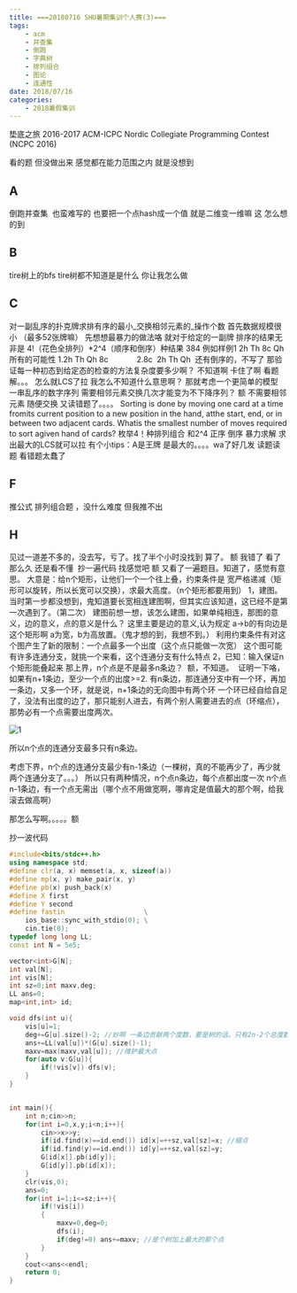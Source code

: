 ```yaml
---
title: ===20180716 SHU暑期集训个人赛(3)===
tags: 
    - acm
    - 并查集
    - 倒跑
    - 字典树
    - 排列组合
    - 图论
    - 连通性
date: 2018/07/16
categories:
    - 2018暑假集训
---
```

垫底之旅
2016-2017 ACM-ICPC Nordic Collegiate Programming Contest (NCPC 2016)
<!--more-->

看的题 但没做出来 感觉都在能力范围之内 就是没想到
## A
倒跑并查集 
也蛮难写的 也要把一个点hash成一个值 就是二维变一维嘛
这 怎么想的到
## B
tire树上的bfs
tire树都不知道是是什么 你让我怎么做
## C
对一副乱序的扑克牌求排有序的最小_交换相邻元素的_操作个数
首先数据规模很小 （最多52张牌嘛）
先想想最暴力的做法咯 就对于给定的一副牌
排序的结果无非是 4!（花色全排列）*2^4（顺序和倒序）种结果 384
例如样例1
2h Th 8c Qh
所有的可能性 1.2h Th Qh 8c
            2.8c  2h Th Qh 
还有倒序的，不写了
那验证每一种初态到给定态的检查的方法复杂度要多少啊？
不知道啊 卡住了啊 看题解。。。
怎么就LCS了拉 我怎么不知道什么意思啊？
那就考虑一个更简单的模型
一串乱序的数字序列 需要相邻元素交换几次才能变为不下降序列？
额 不需要相邻元素 随便交换  又读错题了。。。。
Sorting is done by moving one card at a time fromits current position to a new position in the hand, atthe start, end, or in between two adjacent cards. Whatis the smallest number of moves required to sort agiven hand of cards?
枚举4！种排列组合 和2^4 正序 倒序 暴力求解
求出最大的LCS就可以拉
有个小tips：A是王牌 是最大的。。。。wa了好几发 读题读题
看错题太蠢了

## F
推公式 排列组合题 ，没什么难度 但我推不出

## H 
见过一道差不多的，没去写，亏了。找了半个小时没找到 算了。
额 我错了 看了那么久 还是看不懂 
抄一遍代码 找感觉吧
额 又看了一遍题目。知道了，感觉有意思。
大意是：给n个矩形，让他们一个一个往上叠，约束条件是 宽严格递减（矩形可以旋转，所以长宽可以交换），求最大高度。（n个矩形都要用到）
1，建图。当时第一步都没想到，鬼知道要长宽相连建图啊，但其实应该知道，这已经不是第一次遇到了。（第二次）
建图前想一想，该怎么建图，如果单纯相连，那图的意义，边的意义，点的意义是什么？
这里主要是边的意义,认为规定 a->b的有向边是这个矩形啊 a为宽，b为高放置。（鬼才想的到，我想不到。）
利用约束条件有对这个图产生了新的限制：一个点最多一个出度（这个点只能做一次宽）
这个图可能有许多连通分支，就挑一个来看，这个连通分支有什么特点
2，已知：输入保证n个矩形能叠起来
那上界，n个点是不是最多n条边？  额，不知道。 
证明一下咯，如果有n+1条边，至少一个点的出度>=2.
有n条边，那连通分支中有一个环，再加一条边，又多一个环，就是说，n+1条边的无向图中有两个环
一个环已经自给自足了，没法有出度的边了，那只能别人进去，有两个别人需要进去的点（环缩点），那势必有一个点需要出度两次。

![1](1.png)

所以n个点的连通分支最多只有n条边。

考虑下界，n个点的连通分支最少有n-1条边（一棵树，真的不能再少了，再少就两个连通分支了。。。）
所以只有两种情况，n个点n条边，每个点都出度一次
n个点n-1条边，有一个点无需出（哪个点不用做宽啊，哪肯定是值最大的那个啊，给我滚去做高啊）

那怎么写啊。。。。。额

抄一波代码

```c++
#include<bits/stdc++.h>
using namespace std;
#define clr(a, x) memset(a, x, sizeof(a))
#define mp(x, y) make_pair(x, y)
#define pb(x) push_back(x)
#define X first
#define Y second
#define fastin                    \
    ios_base::sync_with_stdio(0); \
    cin.tie(0);
typedef long long LL;
const int N = 5e5;

vector<int>G[N];
int val[N];
int vis[N];
int sz=0;int maxv,deg;
LL ans=0;
map<int,int> id;

void dfs(int u){
    vis[u]=1;
    deg+=G[u].size()-2; //妙啊 一条边贡献两个度数，要是树的话，只有2n-2个总度数
    ans+=LL(val[u])*(G[u].size()-1);
    maxv=max(maxv,val[u]); //维护最大点
    for(auto v:G[u]){
        if(!vis[v]) dfs(v);
    }
}


int main(){
    int n;cin>>n;
    for(int i=0,x,y;i<n;i++){
        cin>>x>>y;
        if(id.find(x)==id.end()) id[x]=++sz,val[sz]=x; //缩点
        if(id.find(y)==id.end()) id[y]=++sz,val[sz]=y;
        G[id[x]].pb(id[y]);
        G[id[y]].pb(id[x]);
    }
    clr(vis,0);
    ans=0;
    for(int i=1;i<=sz;i++){
        if(!vis[i])
        {
            maxv=0,deg=0;
            dfs(i);
            if(deg!=0) ans+=maxv; //是个树加上最大的那个点
        }
    }
    cout<<ans<<endl;
    return 0;
}

```